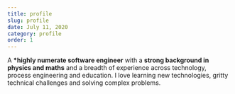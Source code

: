 ```yaml
---
title: profile
slug: profile
date: July 11, 2020
category: profile
order: 1
---
```


A **\*highly numerate software engineer** with a **strong background in physics and maths** and a breadth of experience across technology, process engineering and education. I love learning new technologies, gritty technical challenges and solving complex problems.
